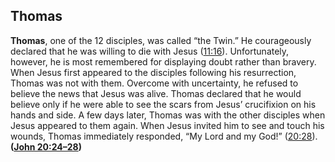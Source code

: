 
## Thomas

**Thomas**, one of the 12 disciples, was called “the Twin.” He courageously declared that he was willing to die with Jesus ([11:16](https://www.esv.org/John+11%3A16/)). Unfortunately, however, he is most remembered for displaying doubt rather than bravery. When Jesus first appeared to the disciples following his resurrection, Thomas was not with them. Overcome with uncertainty, he refused to believe the news that Jesus was alive. Thomas declared that he would believe only if he were able to see the scars from Jesus’ crucifixion on his hands and side. A few days later, Thomas was with the other disciples when Jesus appeared to them again. When Jesus invited him to see and touch his wounds, Thomas immediately responded, “My Lord and my God!” ([20:28](https://www.esv.org/John+20%3A28/)). **([John 20:24–28](https://www.esv.org/John+20%3A24%E2%80%9328/))**

